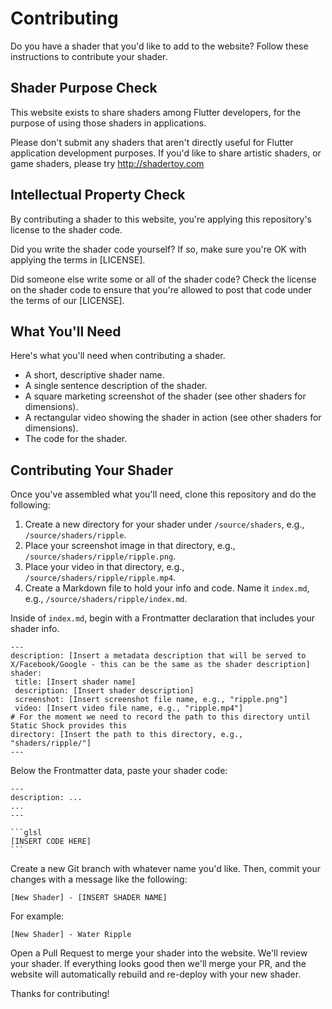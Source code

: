 # Contributing
Do you have a shader that you'd like to add to the website? Follow these instructions to contribute your shader.

## Shader Purpose Check
This website exists to share shaders among Flutter developers, for the purpose of using those shaders
in applications.

Please don't submit any shaders that aren't directly useful for Flutter application development
purposes. If you'd like to share artistic shaders, or game shaders, please try http://shadertoy.com

## Intellectual Property Check
By contributing a shader to this website, you're applying this repository's license to the shader
code.

Did you write the shader code yourself? If so, make sure you're OK with applying the terms in [LICENSE].

Did someone else write some or all of the shader code? Check the license on the shader code to ensure
that you're allowed to post that code under the terms of our [LICENSE].

## What You'll Need
Here's what you'll need when contributing a shader.

 * A short, descriptive shader name.
 * A single sentence description of the shader.
 * A square marketing screenshot of the shader (see other shaders for dimensions).
 * A rectangular video showing the shader in action (see other shaders for dimensions).
 * The code for the shader.

## Contributing Your Shader
Once you've assembled what you'll need, clone this repository and do the following:

1. Create a new directory for your shader under `/source/shaders`, e.g., `/source/shaders/ripple`.
2. Place your screenshot image in that directory, e.g., `/source/shaders/ripple/ripple.png`.
3. Place your video in that directory, e.g., `/source/shaders/ripple/ripple.mp4`.
4. Create a Markdown file to hold your info and code. Name it `index.md`, e.g., `/source/shaders/ripple/index.md`.

Inside of `index.md`, begin with a Frontmatter declaration that includes your shader info.

    ---
    description: [Insert a metadata description that will be served to X/Facebook/Google - this can be the same as the shader description]
    shader:
     title: [Insert shader name]
     description: [Insert shader description]
     screenshot: [Insert screenshot file name, e.g., "ripple.png"]
     video: [Insert video file name, e.g., "ripple.mp4"]
    # For the moment we need to record the path to this directory until Static Shock provides this
    directory: [Insert the path to this directory, e.g., "shaders/ripple/"]
    ---

Below the Frontmatter data, paste your shader code:

    ---
    description: ...
    ...
    ---
    
    ```glsl
    [INSERT CODE HERE]
    ```

Create a new Git branch with whatever name you'd like. Then, commit your changes with a message like
the following:

    [New Shader] - [INSERT SHADER NAME]

For example:

    [New Shader] - Water Ripple

Open a Pull Request to merge your shader into the website. We'll review your shader. If everything
looks good then we'll merge your PR, and the website will automatically rebuild and re-deploy with
your new shader.

Thanks for contributing!